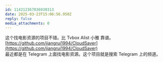 ```yaml
---
id: 114212367036930313
date: 2025-03-23T15:06:56.950Z
reply: false
media_attachments: 0
---
```


这个找电影资源的项目不错。比 Tvbox Alist 小雅 靠谱。  
[https://github.com/jiangrui1994/CloudSaver](https://github.com/jiangrui1994/CloudSaver)  
最近都是在 Telegram 上面找电影资源。这个项目就是搜索 Telegram 上的频道。

